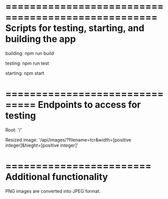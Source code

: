 ===================================================
Scripts for testing, starting, and building the app 
===================================================

building: npm run build

testing: npm run test

starting: npm start 

===============================
Endpoints to access for testing
===============================

Root: '/'

Resized image: '/api/images/?filename=tcr&width=[positive integer]&hieght=[positive integer]'

========================
Additional functionality
========================

PNG images are converted into JPEG format.
